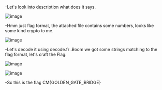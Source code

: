 -Let's look into description what does it says.

![image](https://github.com/user-attachments/assets/cd0b6ffc-60ce-4598-af47-6f1be4004931)

-Hmm just flag format, the attached file contains some numbers, looks like some kind crypto to me.

![image](https://github.com/user-attachments/assets/6ef544de-2b3d-4726-bd53-6d0c5f4cb93d)

-Let's decode it using decode.fr .Boom we got some strings matching to the flag format, let's craft the Flag.

![image](https://github.com/user-attachments/assets/e30089c1-49d4-4d4b-83a8-6fe88aaa0c6a)

![image](https://github.com/user-attachments/assets/9320f570-4e35-43f0-8866-13b156eba95a)

-So this is the flag CM{GOLDEN_GATE_BRIDGE}
